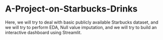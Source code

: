 # A-Project-on-Starbucks-Drinks
Here, we will try to deal with basic publicly available Starbucks dataset, and we will try to perform EDA, Null value imputation, and we will try to build an interactive dashboard using Streamlit.
